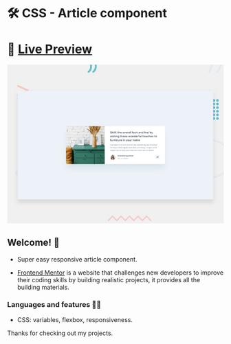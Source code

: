 # 🛠 CSS - Article component

# 🔗 [Live Preview](https://relaxed-shannon-65532b.netlify.app/)
![Design preview for the Profile card component coding challenge](./design/desktop-preview.jpg)

## Welcome! 👋

- Super easy responsive article component.

- [Frontend Mentor](https://www.frontendmentor.io) is a website that challenges new developers to improve their coding skills by building realistic projects, it provides all the building materials.

### Languages and features 👨‍💻 

- CSS: variables, flexbox, responsiveness.

Thanks for checking out my projects.
